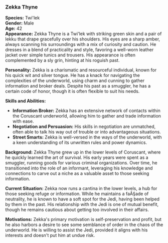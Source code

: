### Zekka Thyne

**Species:** Twi'lek  
**Gender:** Male  
**Age:** 42  
**Appearance:** Zekka Thyne is a Twi'lek with striking green skin and a pair of lekku that drape gracefully over his shoulders. His eyes are a sharp amber, always scanning his surroundings with a mix of curiosity and caution. He dresses in a blend of practicality and style, favoring a well-worn leather jacket over simple tunics and trousers. His appearance is often complemented by a sly grin, hinting at his roguish past.

**Personality:** Zekka is a charismatic and resourceful individual, known for his quick wit and silver tongue. He has a knack for navigating the complexities of the underworld, using charm and cunning to gather information and broker deals. Despite his past as a smuggler, he has a certain code of honor, though it is often flexible to suit his needs.

**Skills and Abilities:**

- **Information Broker:** Zekka has an extensive network of contacts within the Coruscant underworld, allowing him to gather and trade information with ease.
- **Negotiation and Persuasion:** His skills in negotiation are unmatched, often able to talk his way out of trouble or into advantageous situations.
- **Street Smarts:** Zekka is well-versed in the ways of the underworld, with a keen understanding of its unwritten rules and power dynamics.

**Background:** Zekka Thyne grew up in the lower levels of Coruscant, where he quickly learned the art of survival. His early years were spent as a smuggler, running goods for various criminal organizations. Over time, he transitioned into the role of an informant, leveraging his knowledge and connections to carve out a niche as a valuable asset to those seeking information.

**Current Situation:** Zekka now runs a cantina in the lower levels, a hub for those seeking refuge or information. While he maintains a faÃ§ade of neutrality, he is known to have a soft spot for the Jedi, having been helped by them in the past. His relationship with the Jedi is one of mutual benefit, though he remains cautious about getting too involved in their affairs.

**Motivations:** Zekka's primary motivation is self-preservation and profit, but he also harbors a desire to see some semblance of order in the chaos of the underworld. He is willing to assist the Jedi, provided it aligns with his interests and doesn't put him at undue risk.